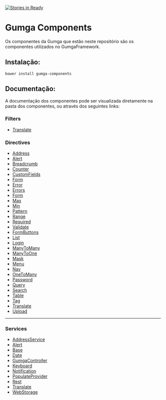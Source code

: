 [![Stories in Ready](https://badge.waffle.io/GUMGA/components.png?label=ready&title=Ready)](https://waffle.io/GUMGA/components)
# Gumga Components

Os componentes da Gumga que estão neste repositório são os componentes utilizados no GumgaFramework.

## Instalação:

`
bower install gumga-components
`

## Documentação:

A documentação dos componentes pode ser visualizada diretamente na pasta dos componentes, ou através dos seguintes links:

### Filters

- [Translate](src/components/TranslateFilter)


### Directives

- [Address](src/directives/Address)
- [Alert](src/directives/Alert)
- [Breadcrumb](src/directives/Breadcrumb)
- [Counter](src/directives/Counter)
- [CustomFields](src/directives/CustomFields)
- [Form](src/directives/Form)
- [Error](src/directives/Form/Error)
- [Errors](src/directives/Form/Errors)
- [Form](src/directives/Form/Form)
- [Max](src/directives/Form/Max)
- [Min](src/directives/Form/Min)
- [Pattern](src/directives/Form/Pattern)
- [Range](src/directives/Form/Range)
- [Required](src/directives/Form/Required)
- [Validate](src/directives/Form/Validate)
- [FormButtons](src/directives/FormButtons)
- [List](src/components/List)
- [Login](src/directives/Login)
- [ManyToMany](src/directives/ManyToMany)
- [ManyToOne](src/directives/ManyToOne)
- [Mask](src/directives/Mask)
- [Menu](src/directives/Menu)
- [Nav](src/directives/Nav)
- [OneToMany](src/directives/OneToMany)
- [Password](src/directives/Password)
- [Query](src/directives/Query)
- [Search](src/directives/Search)
- [Table](src/directives/Table)
- [Tag](src/componentes/Tag)
- [Translate](src/directives/Translate)
- [Upload](src/directives/Upload)

---

### Services

- [AddressService](src/services/AddressService)
- [Alert](src/services/Alert)
- [Base](src/services/Base)
- [Date](src/services/Date)
- [GumgaController](src/services/GumgaController)
- [Keyboard](src/services/Keyboard)
- [Notification](src/services/Notification)
- [PopulateProvider](src/services/PopulateProvider)
- [Rest](src/services/Rest)
- [Translate](src/services/Translate)
- [WebStorage](src/services/WebStorage)
